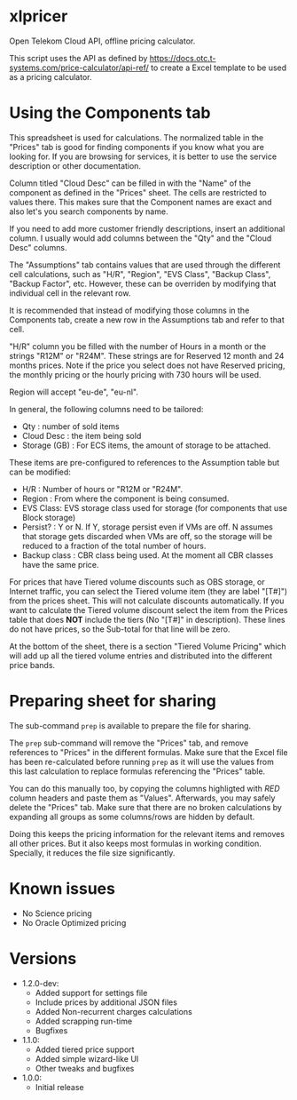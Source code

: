 # xlpricer

Open Telekom Cloud API, offline pricing calculator.

This script uses the API as defined by
https://docs.otc.t-systems.com/price-calculator/api-ref/
to create a Excel template to be used as a pricing calculator.

# Using the Components tab

This spreadsheet is used for calculations.  The normalized table
in the "Prices" tab is good for finding components if you know what
you are looking for.  If you are browsing for services, it is better
to use the service description or other documentation.

Column titled "Cloud Desc" can be filled in with the "Name" of the
component as defined in the "Prices" sheet.  The cells are restricted
to values there.  This makes sure that the Component names are exact
and also let's you search components by name.

If you need to add more customer friendly descriptions, insert an
additional column.  I usually would add columns between the "Qty" and
the "Cloud Desc" columns.

The "Assumptions" tab contains values that are used through the
different cell calculations, such as "H/R", "Region", "EVS Class",
"Backup Class", "Backup Factor", etc.  However, these can be overriden
by modifying that individual cell in the relevant row.

It is recommended that instead of modifying those columns in the
Components tab, create a new row in the Assumptions tab and refer
to that cell.

"H/R" column you be filled with the number of Hours in a month or
the strings "R12M" or "R24M".  These strings are for Reserved 12
month and 24 months prices.  Note if the price you select does
not have Reserved pricing, the monthly pricing or the hourly pricing
with 730 hours will be used.

Region will accept "eu-de", "eu-nl".

In general, the following columns need to be tailored:

- Qty : number of sold items
- Cloud Desc : the item being sold
- Storage (GB) : For ECS items, the amount of storage to be attached.

These items are pre-configured to references to the Assumption table
but can be modified:

- H/R : Number of hours or "R12M or "R24M".
- Region : From where the component is being consumed.
- EVS Class: EVS storage class used for storage (for components
  that use Block storage)
- Persist? : Y or N.  If Y, storage persist even if VMs are off.
  N assumes that storage gets discarded when VMs are off, so the
  storage will be reduced to a fraction of the total number of hours.
- Backup class : CBR class being used.  At the moment all CBR classes
  have the same price.


For prices that have Tiered volume discounts such as OBS storage, or
Internet traffic, you can select the Tiered volume item (they are
label "[T#]") from the prices sheet.  This will not calculate
discounts automatically.  If you want to calculate the Tiered volume
discount select the item from the Prices table that does **NOT**
include the tiers (No "[T#]" in description).  These lines do
not have prices, so the Sub-total for that line will be zero.

At the bottom of the sheet, there is a section "Tiered Volume Pricing"
which will add up all the tiered volume entries and distributed into
the different price bands.


# Preparing sheet for sharing

The sub-command `prep` is available to prepare the file for sharing.

The `prep` sub-command will remove the "Prices" tab, and remove
references to "Prices" in the different formulas.  Make sure that
the Excel file has been re-calculated before running `prep` as it
will use the values from this last calculation to replace formulas
referencing the "Prices" table.

You can do this manually too, by copying the columns highligted
with *RED* column headers and paste them as "Values".  Afterwards, you
may safely delete the "Prices" tab.  Make sure that there are no
broken calculations by expanding all groups as some columns/rows are
hidden by default.

Doing this keeps the pricing information for the relevant items
and removes all other prices.  But it also keeps most formulas
in working condition.  Specially, it reduces the file size
significantly.

# Known issues

- No Science pricing
- No Oracle Optimized pricing

# Versions

- 1.2.0-dev:
  - Added support for settings file
  - Include prices by additional JSON files
  - Added Non-recurrent charges calculations
  - Added scrapping run-time
  - Bugfixes
- 1.1.0:
  - Added tiered price support
  - Added simple wizard-like UI
  - Other tweaks and bugfixes
- 1.0.0:
  - Initial release

